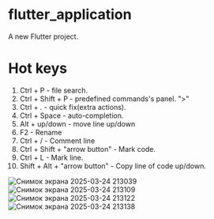 # flutter_application

A new Flutter project.

# Hot keys

1. Ctrl + P - file search.
2. Ctrl + Shift + P - predefined commands's panel. ">"
3. Ctrl + . - quick fix(extra actions).
4. Ctrl + Space - auto-completion.
5. Alt + up/down - move line up/down
6. F2 - Rename
7. Ctrl + / - Comment line
8. Ctrl + Shift + "arrow button" - Mark code.
9. Ctrl + L - Mark line.
10. Shift + Alt + "arrow button" - Copy line of code up/down.
  
 ![Снимок экрана 2025-03-24 213039](https://github.com/user-attachments/assets/9403a004-23a3-4d25-8704-4f4b009eef31)
 ![Снимок экрана 2025-03-24 213109](https://github.com/user-attachments/assets/2ae86389-aa36-489a-aa78-51b8950e7ce4)
 ![Снимок экрана 2025-03-24 213122](https://github.com/user-attachments/assets/30235238-60a0-42ff-bf49-0d192e4ee70f)
 ![Снимок экрана 2025-03-24 213138](https://github.com/user-attachments/assets/6d6588d0-c47b-4562-9cc0-d0b935dc66c0)
